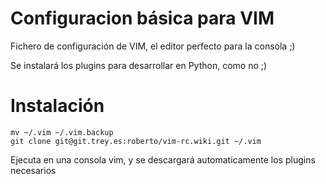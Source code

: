 Configuracion básica para VIM
=============================
Fichero de configuración de VIM, el editor perfecto para la consola ;)

Se instalará los plugins para desarrollar en Python, como no ;)


Instalación
===========
```
mv ~/.vim ~/.vim.backup
git clone git@git.trey.es:roberto/vim-rc.wiki.git ~/.vim
```
Ejecuta en una consola vim, y se descargará automaticamente los plugins necesarios
